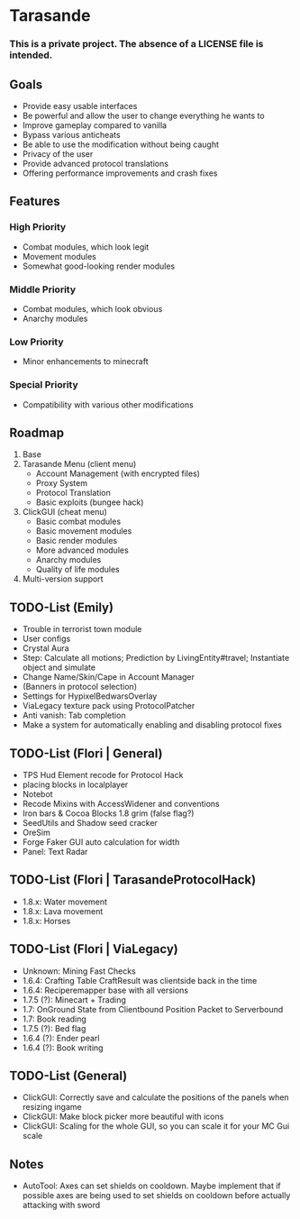 # Tarasande
### This is a private project. The absence of a LICENSE file is intended.

## Goals
- Provide easy usable interfaces
- Be powerful and allow the user to change everything he wants to
- Improve gameplay compared to vanilla
- Bypass various anticheats
- Be able to use the modification without being caught
- Privacy of the user
- Provide advanced protocol translations
- Offering performance improvements and crash fixes

## Features
### High Priority
- Combat modules, which look legit
- Movement modules
- Somewhat good-looking render modules
### Middle Priority
- Combat modules, which look obvious
- Anarchy modules
### Low Priority
- Minor enhancements to minecraft
### Special Priority
- Compatibility with various other modifications

## Roadmap
1. Base
2. Tarasande Menu (client menu) 
   - Account Management (with encrypted files)
   - Proxy System
   - Protocol Translation
   - Basic exploits (bungee hack)
3. ClickGUI (cheat menu)
   - Basic combat modules
   - Basic movement modules
   - Basic render modules
   - More advanced modules
   - Anarchy modules
   - Quality of life modules
4. Multi-version support

## TODO-List (Emily)
- Trouble in terrorist town module
- User configs
- Crystal Aura
- Step: Calculate all motions; Prediction by LivingEntity#travel; Instantiate object and simulate
- Change Name/Skin/Cape in Account Manager
- (Banners in protocol selection)
- Settings for HypixelBedwarsOverlay
- ViaLegacy texture pack using ProtocolPatcher
- Anti vanish: Tab completion
- Make a system for automatically enabling and disabling protocol fixes

## TODO-List (Flori | General)

- TPS Hud Element recode for Protocol Hack
- placing blocks in localplayer
- Notebot
- Recode Mixins with AccessWidener and conventions
- Iron bars & Cocoa Blocks 1.8 grim (false flag?)
- SeedUtils and Shadow seed cracker 
- OreSim
- Forge Faker GUI auto calculation for width
- Panel: Text Radar

## TODO-List (Flori | TarasandeProtocolHack)

- 1.8.x: Water movement
- 1.8.x: Lava movement
- 1.8.x: Horses

## TODO-List (Flori | ViaLegacy)

- Unknown: Mining Fast Checks
- 1.6.4: Crafting Table CraftResult was clientside back in the time
- 1.6.4: Reciperemapper base with all versions
- 1.7.5 (?): Minecart + Trading
- 1.7: OnGround State from Clientbound Position Packet to Serverbound
- 1.7: Book reading
- 1.7.5 (?): Bed flag
- 1.6.4 (?): Ender pearl
- 1.6.4 (?): Book writing

## TODO-List (General)
- ClickGUI: Correctly save and calculate the positions of the panels when resizing ingame
- ClickGUI: Make block picker more beautiful with icons
- ClickGUI: Scaling for the whole GUI, so you can scale it for your MC Gui scale

## Notes
- AutoTool: Axes can set shields on cooldown. Maybe implement that if possible axes are being used to set shields on cooldown before actually attacking with sword
